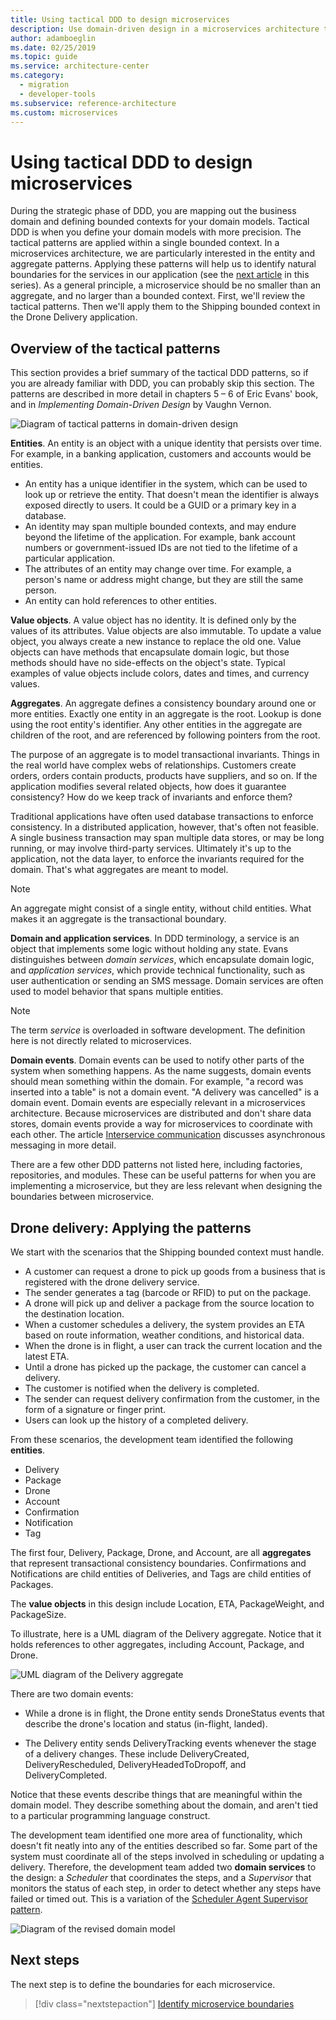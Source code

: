 ```yaml
---
title: Using tactical DDD to design microservices
description: Use domain-driven design in a microservices architecture to identify the entity and aggregate patterns, which help identify natural boundaries for the services.
author: adamboeglin
ms.date: 02/25/2019
ms.topic: guide
ms.service: architecture-center
ms.category:
  - migration
  - developer-tools
ms.subservice: reference-architecture
ms.custom: microservices
---
```


# Using tactical DDD to design microservices

During the strategic phase of DDD, you are mapping out the business domain and defining bounded contexts for your domain models. Tactical DDD is when you define your domain models with more precision. The tactical patterns are applied within a single bounded context. In a microservices architecture, we are particularly interested in the entity and aggregate patterns. Applying these patterns will help us to identify natural boundaries for the services in our application (see the [next article](./microservice-boundaries.md) in this series). As a general principle, a microservice should be no smaller than an aggregate, and no larger than a bounded context. First, we'll review the tactical patterns. Then we'll apply them to the Shipping bounded context in the Drone Delivery application.

## Overview of the tactical patterns

This section provides a brief summary of the tactical DDD patterns, so if you are already familiar with DDD, you can probably skip this section. The patterns are described in more detail in chapters 5 &ndash; 6 of Eric Evans' book, and in *Implementing Domain-Driven Design* by Vaughn Vernon.

![Diagram of tactical patterns in domain-driven design](../images/ddd-patterns.png)

**Entities**. An entity is an object with a unique identity that persists over time. For example, in a banking application, customers and accounts would be entities.

- An entity has a unique identifier in the system, which can be used to look up or retrieve the entity. That doesn't mean the identifier is always exposed directly to users. It could be a GUID or a primary key in a database.
- An identity may span multiple bounded contexts, and may endure beyond the lifetime of the application. For example, bank account numbers or government-issued IDs are not tied to the lifetime of a particular application.
- The attributes of an entity may change over time. For example, a person's name or address might change, but they are still the same person.
- An entity can hold references to other entities.

**Value objects**. A value object has no identity. It is defined only by the values of its attributes. Value objects are also immutable. To update a value object, you always create a new instance to replace the old one. Value objects can have methods that encapsulate domain logic, but those methods should have no side-effects on the object's state. Typical examples of value objects include colors, dates and times, and currency values.

**Aggregates**. An aggregate defines a consistency boundary around one or more entities. Exactly one entity in an aggregate is the root. Lookup is done using the root entity's identifier. Any other entities in the aggregate are children of the root, and are referenced by following pointers from the root.

The purpose of an aggregate is to model transactional invariants. Things in the real world have complex webs of relationships. Customers create orders, orders contain products, products have suppliers, and so on. If the application modifies several related objects, how does it guarantee consistency? How do we keep track of invariants and enforce them?  

Traditional applications have often used database transactions to enforce consistency. In a distributed application, however, that's often not feasible. A single business transaction may span multiple data stores, or may be long running, or may involve third-party services. Ultimately it's up to the application, not the data layer, to enforce the invariants required for the domain. That's what aggregates are meant to model.

> [!NOTE]
> An aggregate might consist of a single entity, without child entities. What makes it an aggregate is the transactional boundary.

**Domain and application services**. In DDD terminology, a service is an object that implements some logic without holding any state. Evans distinguishes between *domain services*, which encapsulate domain logic, and *application services*, which provide technical functionality, such as user authentication or sending an SMS message. Domain services are often used to model behavior that spans multiple entities.

> [!NOTE]
> The term *service* is overloaded in software development. The definition here is not directly related to microservices.

**Domain events**. Domain events can be used to notify other parts of the system when something happens. As the name suggests, domain events should mean something within the domain. For example, "a record was inserted into a table" is not a domain event. "A delivery was cancelled" is a domain event. Domain events are especially relevant in a microservices architecture. Because microservices are distributed and don't share data stores, domain events provide a way for microservices to coordinate with each other. The article [Interservice communication](../design/interservice-communication.md) discusses asynchronous messaging in more detail.

There are a few other DDD patterns not listed here, including factories, repositories, and modules. These can be useful patterns for when you are implementing a microservice, but they are less relevant when designing the boundaries between microservice.

## Drone delivery: Applying the patterns

We start with the scenarios that the Shipping bounded context must handle.

- A customer can request a drone to pick up goods from a business that is registered with the drone delivery service.
- The sender generates a tag (barcode or RFID) to put on the package.
- A drone will pick up and deliver a package from the source location to the destination location.
- When a customer schedules a delivery, the system provides an ETA based on route information, weather conditions, and historical data.
- When the drone is in flight, a user can track the current location and the latest ETA.
- Until a drone has picked up the package, the customer can cancel a delivery.
- The customer is notified when the delivery is completed.
- The sender can request delivery confirmation from the customer, in the form of a signature or finger print.
- Users can look up the history of a completed delivery.

From these scenarios, the development team identified the following **entities**.

- Delivery
- Package
- Drone
- Account
- Confirmation
- Notification
- Tag

The first four, Delivery, Package, Drone, and Account, are all **aggregates** that represent transactional consistency boundaries. Confirmations and Notifications are child entities of Deliveries, and Tags are child entities of Packages.

The **value objects** in this design include Location, ETA, PackageWeight, and PackageSize.

To illustrate, here is a UML diagram of the Delivery aggregate. Notice that it holds references to other aggregates, including Account, Package, and Drone.

![UML diagram of the Delivery aggregate](../images/delivery-entity.png)

There are two domain events:

- While a drone is in flight, the Drone entity sends DroneStatus events that describe the drone's location and status (in-flight, landed).

- The Delivery entity sends DeliveryTracking events whenever the stage of a delivery changes. These include DeliveryCreated, DeliveryRescheduled, DeliveryHeadedToDropoff, and DeliveryCompleted.

Notice that these events describe things that are meaningful within the domain model. They describe something about the domain, and aren't tied to a particular programming language construct.

The development team identified one more area of functionality, which doesn't fit neatly into any of the entities described so far. Some part of the system must coordinate all of the steps involved in scheduling or updating a delivery. Therefore, the development team added two **domain services** to the design: a *Scheduler* that coordinates the steps, and a *Supervisor* that monitors the status of each step, in order to detect whether any steps have failed or timed out. This is a variation of the [Scheduler Agent Supervisor pattern](../../patterns/scheduler-agent-supervisor.md).

![Diagram of the revised domain model](../images/drone-ddd.png)

## Next steps

The next step is to define the boundaries for each microservice.

> [!div class="nextstepaction"]
> [Identify microservice boundaries](./microservice-boundaries.md)